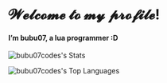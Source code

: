 # 𝓦𝓮𝓵𝓬𝓸𝓶𝓮 𝓽𝓸 𝓶𝔂 𝓹𝓻𝓸𝓯𝓲𝓵𝓮!
#### I’m bubu07, a lua programmer :D

![bubu07codes's Stats](https://github-readme-stats.vercel.app/api?username=bubu07codes&theme=radical&show_icons=true&hide_border=true&count_private=true)

![bubu07codes's Top Languages](https://github-readme-stats.vercel.app/api/top-langs/?username=bubu07codes&theme=radical&show_icons=true&hide_border=true&layout=compact)
